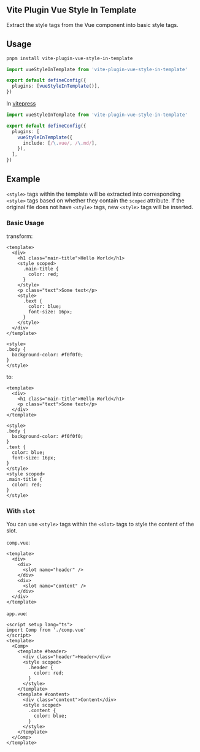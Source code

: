 ## Vite Plugin Vue Style In Template

Extract the style tags from the Vue component into basic style tags.

## Usage

```bash
pnpm install vite-plugin-vue-style-in-template
```

```ts
import vueStyleInTemplate from 'vite-plugin-vue-style-in-template'

export default defineConfig({
  plugins: [vueStyleInTemplate()],
})
```

In [vitepress](https://vitepress.dev/)

```ts
import vueStyleInTemplate from 'vite-plugin-vue-style-in-template'

export default defineConfig({
  plugins: [
    vueStyleInTemplate({
      include: [/\.vue/, /\.md/],
    }),
  ],
})
```

## Example

`<style>` tags within the template will be extracted into corresponding `<style>` tags based on whether they contain the `scoped` attribute. If the original file does not have `<style>` tags, new `<style>` tags will be inserted.

### Basic Usage

transform:

```vue
<template>
  <div>
    <h1 class="main-title">Hello World</h1>
    <style scoped>
      .main-title {
        color: red;
      }
    </style>
    <p class="text">Some text</p>
    <style>
      .text {
        color: blue;
        font-size: 16px;
      }
    </style>
  </div>
</template>

<style>
.body {
  background-color: #f0f0f0;
}
</style>

```

to:

```vue
<template>
  <div>
    <h1 class="main-title">Hello World</h1>
    <p class="text">Some text</p>
  </div>
</template>

<style>
.body {
  background-color: #f0f0f0;
}
.text {
  color: blue;
  font-size: 16px;
}
</style>
<style scoped>
.main-title {
  color: red;
}
</style>
```

### With `slot`

You can use `<style>` tags within the `<slot>` tags to style the content of the slot.

`comp.vue`:

```vue
<template>
  <div>
    <div>
      <slot name="header" />
    </div>
    <div>
      <slot name="content" />
    </div>
  </div>
</template>
```

`app.vue`:

```vue
<script setup lang="ts">
import Comp from './comp.vue'
</script>
<template>
  <Comp>
    <template #header>
      <div class="header">Header</div>
      <style scoped>
        .header {
          color: red;
        }
      </style>
    </template>
    <template #content>
      <div class="content">Content</div>
      <style scoped>
        .content {
          color: blue;
        }
      </style>
    </template>
  </Comp>
</template>
```
